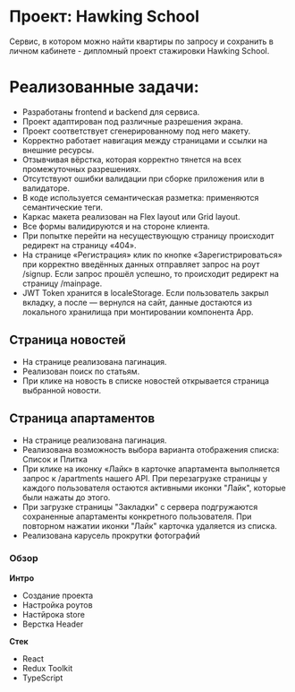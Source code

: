 # Проект: Hawking School
Сервис, в котором можно найти квартиры по запросу и сохранить в личном кабинете - дипломный проект стажировки Hawking School.

# Реализованные задачи:
- Разработаны frontend и backend для сервиса.
- Проект адаптирован под различные разрешения экрана.
- Проект соответствует сгенерированному под него макету.
- Корректно работает навигация между страницами и ссылки на внешние ресурсы.
- Отзывчивая вёрстка, которая корректно тянется на всех промежуточных разрешениях.
- Отсутствуют ошибки валидации при сборке приложения или в валидаторе.
- В коде используется семантическая разметка: применяются семантические теги.
- Каркас макета реализован на Flex layout или Grid layout.
- Все формы валидируются и на стороне клиента.
- При попытке перейти на несуществующую страницу происходит редирект на страницу «404».
- На странице «Регистрация» клик по кнопке «Зарегистрироваться» при корректно введённых данных отправляет запрос на роут /signup. Если запрос прошёл успешно, то происходит редирект на страницу /mainpage.
- JWT Token хранится в localeStorage. Если пользователь закрыл вкладку, а после — вернулся на сайт, данные достаются из локального хранилища при монтировании компонента App.

## Страница новостей
- На странице реализована пагинация.
- Реализован поиск по статьям.
- При клике на новость в списке новостей открывается страница выбранной новости.

## Страница апартаментов
- На странице реализована пагинация.
- Реализована возможность выбора варианта отображения списка: Список и Плитка
- При клике на иконку «Лайк» в карточке апартамента выполняется запрос к /apartments нашего API. При перезагрузке страницы у каждого пользователя остаются активными иконки "Лайк", которые были нажаты до этого.
- При загрузке страницы "Закладки" с сервера подгружаются сохраненные апартаменты конкретного пользователя. При повторном нажатии иконки "Лайк" карточка удаляется из списка.
- Реализована карусель прокрутки фотографий



### Обзор

**Интро**

- Создание проекта
- Настройка роутов
- Настйрока store
- Верстка Header

**Стек**
- React
- Redux Toolkit
- TypeScript
